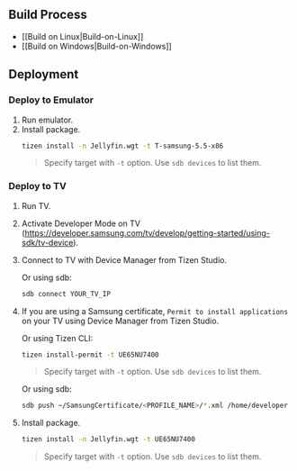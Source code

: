 ## Build Process
* [[Build on Linux|Build-on-Linux]]
* [[Build on Windows|Build-on-Windows]]

## Deployment

### Deploy to Emulator

1. Run emulator.
2. Install package.
   ```sh
   tizen install -n Jellyfin.wgt -t T-samsung-5.5-x86
   ```
   > Specify target with `-t` option. Use `sdb devices` to list them.

### Deploy to TV

1. Run TV.
2. Activate Developer Mode on TV (<a href="https://developer.samsung.com/tv/develop/getting-started/using-sdk/tv-device">https://developer.samsung.com/tv/develop/getting-started/using-sdk/tv-device</a>).
3. Connect to TV with Device Manager from Tizen Studio.

   Or using sdb:
   ```sh
   sdb connect YOUR_TV_IP
   ```
4. If you are using a Samsung certificate, `Permit to install applications` on your TV using Device Manager from Tizen Studio.

   Or using Tizen CLI:
   ```sh
   tizen install-permit -t UE65NU7400
   ```
   > Specify target with `-t` option. Use `sdb devices` to list them.

   Or using sdb:
   ```sh
   sdb push ~/SamsungCertificate/<PROFILE_NAME>/*.xml /home/developer
   ```
5. Install package.
   ```sh
   tizen install -n Jellyfin.wgt -t UE65NU7400
   ```
   > Specify target with `-t` option. Use `sdb devices` to list them.
